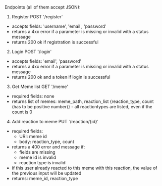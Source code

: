 Endpoints (all of them accept JSON):
1. Register POST '/register'
- accepts fields: 'username', 'email', 'password'
- returns a 4xx error if a parameter is missing or invalid with a status message
- returns 200 ok if registration is successful

2. Login POST '/login'
- accepts fields: 'email', 'password'
- returns a 4xx error if a parameter is missing or invalid with a status message
- returns 200 ok and a token if login is successful

3. Get Meme list GET '/meme'
- required fields: none
- returns list of memes: meme_path, reaction_list {reaction_type, count (has to be positive number)} - all reactiontypes are listed, even if the count is 0

4. Add reaction to meme PUT '/reaction/{id}'
- required fields:
    - URI: meme id
  - body: reaction_type, count
- returns a 400 error and message if:
  - fields are missing
  - meme id is invalid
  - reaction type is invalid
- if this user already reacted to this meme with this reaction, the value of the previous input will be updated
- returns: meme_id, reaction_type
    